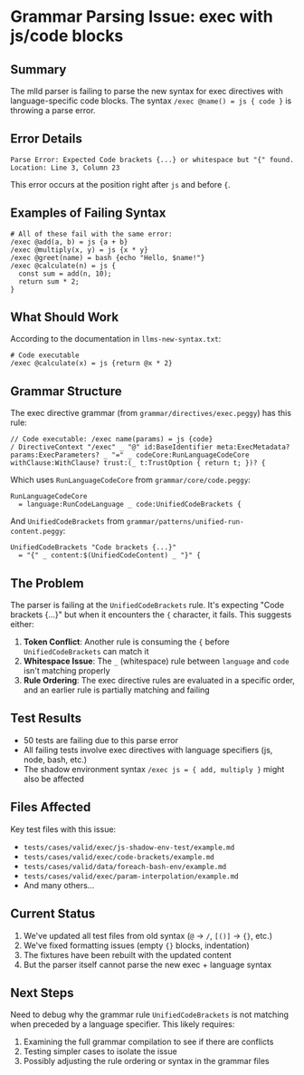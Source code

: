 # Grammar Parsing Issue: exec with js/code blocks

## Summary
The mlld parser is failing to parse the new syntax for exec directives with language-specific code blocks. The syntax `/exec @name() = js { code }` is throwing a parse error.

## Error Details
```
Parse Error: Expected Code brackets {...} or whitespace but "{" found.
Location: Line 3, Column 23
```

This error occurs at the position right after `js` and before `{`.

## Examples of Failing Syntax
```mlld
# All of these fail with the same error:
/exec @add(a, b) = js {a + b}
/exec @multiply(x, y) = js {x * y}
/exec @greet(name) = bash {echo "Hello, $name!"}
/exec @calculate(n) = js {
  const sum = add(n, 10);
  return sum * 2;
}
```

## What Should Work
According to the documentation in `llms-new-syntax.txt`:
```mlld
# Code executable
/exec @calculate(x) = js {return @x * 2}
```

## Grammar Structure
The exec directive grammar (from `grammar/directives/exec.peggy`) has this rule:
```peggy
// Code executable: /exec name(params) = js {code}
/ DirectiveContext "/exec" _ "@" id:BaseIdentifier meta:ExecMetadata? params:ExecParameters? _ "=" _ codeCore:RunLanguageCodeCore withClause:WithClause? trust:(_ t:TrustOption { return t; })? {
```

Which uses `RunLanguageCodeCore` from `grammar/core/code.peggy`:
```peggy
RunLanguageCodeCore
  = language:RunCodeLanguage _ code:UnifiedCodeBrackets {
```

And `UnifiedCodeBrackets` from `grammar/patterns/unified-run-content.peggy`:
```peggy
UnifiedCodeBrackets "Code brackets {...}"
  = "{" _ content:$(UnifiedCodeContent) _ "}" {
```

## The Problem
The parser is failing at the `UnifiedCodeBrackets` rule. It's expecting "Code brackets {...}" but when it encounters the `{` character, it fails. This suggests either:

1. **Token Conflict**: Another rule is consuming the `{` before `UnifiedCodeBrackets` can match it
2. **Whitespace Issue**: The `_` (whitespace) rule between `language` and `code` isn't matching properly
3. **Rule Ordering**: The exec directive rules are evaluated in a specific order, and an earlier rule is partially matching and failing

## Test Results
- 50 tests are failing due to this parse error
- All failing tests involve exec directives with language specifiers (js, node, bash, etc.)
- The shadow environment syntax `/exec js = { add, multiply }` might also be affected

## Files Affected
Key test files with this issue:
- `tests/cases/valid/exec/js-shadow-env-test/example.md`
- `tests/cases/valid/exec/code-brackets/example.md`
- `tests/cases/valid/data/foreach-bash-env/example.md`
- `tests/cases/valid/exec/param-interpolation/example.md`
- And many others...

## Current Status
1. We've updated all test files from old syntax (`@` → `/`, `[()]` → `{}`, etc.)
2. We've fixed formatting issues (empty `{}` blocks, indentation)
3. The fixtures have been rebuilt with the updated content
4. But the parser itself cannot parse the new exec + language syntax

## Next Steps
Need to debug why the grammar rule `UnifiedCodeBrackets` is not matching when preceded by a language specifier. This likely requires:
1. Examining the full grammar compilation to see if there are conflicts
2. Testing simpler cases to isolate the issue
3. Possibly adjusting the rule ordering or syntax in the grammar files